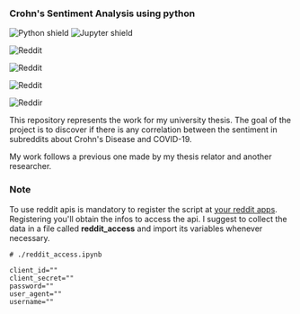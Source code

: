 ### Crohn's Sentiment Analysis using python

![Python shield](https://img.shields.io/badge/-Python-yellow?logo=Python)
![Jupyter shield](https://img.shields.io/badge/-Jupyter-white?logo=Jupyter)


![Reddit](https://img.shields.io/reddit//CrohnsDisease?style=social)


![Reddit](https://img.shields.io/reddit/subreddit-subscribers/ibd?style=social)


![Reddit](https://img.shields.io/reddit/subreddit-subscribers/IBS?style=social)


![Reddir](https://img.shields.io/reddit/subreddit-subscribers/UlcerativeColitis?style=social)



This repository represents the work for my university thesis.
The goal of the project is to discover if there is any correlation between the sentiment in subreddits about Crohn's Disease and COVID-19.

My work follows a previous one made by my thesis relator and another researcher.

### Note

To use reddit apis is mandatory to register the script at [your reddit apps](https://reddit.com/prefs/apps). Registering you'll obtain the infos to access the api.
I suggest to collect the data in a file called **reddit_access** and import its variables whenever necessary.


```
# ./reddit_access.ipynb

client_id=""
client_secret=""
password=""
user_agent=""
username=""
```
